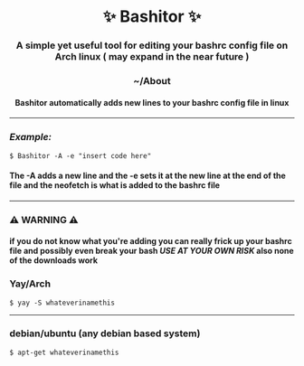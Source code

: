 <h1 align="center"> ✨ Bashitor ✨ </h1>

<h3 align="center">A simple yet useful tool for editing your bashrc config file on Arch linux ( may expand in the near future ) </h3>

<h3 align="center"> ~/About </h3>

<h4 align="center"> Bashitor automatically adds new lines to your bashrc config file in linux</h4>

-------------------------------------------------------------------------------------------------------

### *Example:*
```
$ Bashitor -A -e "insert code here"
```

#### The -A adds a new line and the -e sets it at the new line at the end of the file and the neofetch is what is added to the bashrc file 

---------------------------------

### ⚠️ WARNING ⚠️

#### if you do not know what you're adding you can really frick up your bashrc file and possibly even break your bash *USE AT YOUR OWN RISK* also none of the downloads work

### Yay/Arch


```
$ yay -S whateverinamethis
```

---------------------------------

### debian/ubuntu (any debian based system)
```
$ apt-get whateverinamethis
```

